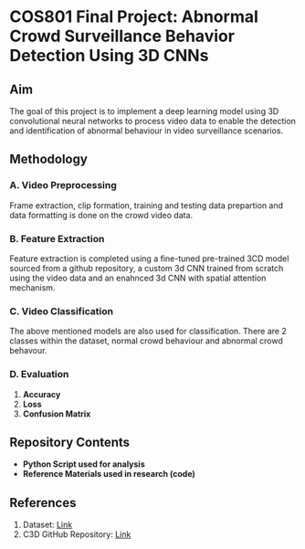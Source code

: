 # COS801 Final Project: Abnormal Crowd Surveillance Behavior Detection Using 3D CNNs

## Aim
The goal of this project is to implement a deep learning model using 3D convolutional neural networks to process video data to enable the detection and identification of abnormal behaviour in video surveillance scenarios.

## Methodology

### A. Video Preprocessing
Frame extraction, clip formation, training and testing data prepartion and data formatting is done on the crowd video data.

### B. Feature Extraction
Feature extraction is completed using a fine-tuned pre-trained 3CD model sourced from a github repository, a custom 3d CNN trained from scratch using the video data and an enahnced 3d CNN with spatial attention mechanism.

### C. Video Classification
The above mentioned models are also used for classification. There are 2 classes within the dataset, normal crowd behaviour and abnormal crowd behavour.

### D. Evaluation
1. **Accuracy**
2. **Loss**
3. **Confusion Matrix**

## Repository Contents
- **Python Script used for analysis**
- **Reference Materials used in research (code)**

## References
1. Dataset: [Link](https://www.crcv.ucf.edu/projects/Abnormal_Crowd/)
2. C3D GitHub Repository: [Link](https://github.com/DavideA/c3d-pytorch)

